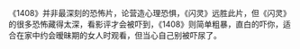 

《1408》并非最深刻的恐怖片，论营造心理恐惧，《闪灵》远胜此片，但《闪灵》的很多恐怖藏得太深，看影评才会被吓到，《1408》则简单粗暴，直白的吓你，适合在家中约会暧昧期的女人时观看，但当心自己别被吓尿了。












